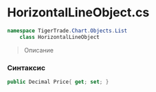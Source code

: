 
# HorizontalLineObject.cs
```csharp
namespace TigerTrade.Chart.Objects.List  
    class HorizontalLineObject
```

> Описание

### Синтаксис
```csharp
public Decimal Price{ get; set; }
```
